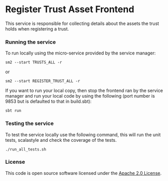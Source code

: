 
# Register Trust Asset Frontend

This service is responsible for collecting details about the assets the trust holds when registering a trust.

### Running the service 
To run locally using the micro-service provided by the service manager:

```
sm2 --start TRUSTS_ALL -r
```

or

```
sm2 --start REGISTER_TRUST_ALL -r
```

If you want to run your local copy, then stop the frontend ran by the service manager and run your local code by using the following (port number is 9853 but is defaulted to that in build.sbt):

`sbt run`

### Testing the service
To test the service locally use the following command, this will run the unit tests, scalastyle and check the coverage of the tests.

```
./run_all_tests.sh
```

### License

This code is open source software licensed under the [Apache 2.0 License]("http://www.apache.org/licenses/LICENSE-2.0.html").
